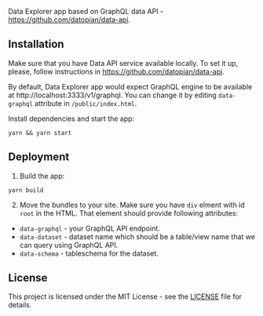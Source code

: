 Data Explorer app based on GraphQL data API - https://github.com/datopian/data-api.

## Installation

Make sure that you have Data API service available locally. To set it up, please, follow instructions in https://github.com/datopian/data-api.

By default, Data Explorer app would expect GraphQL engine to be available at http://localhost:3333/v1/graphql. You can change it by editing `data-graphql` attribute in `/public/index.html`.

Install dependencies and start the app:

```
yarn && yarn start
```

## Deployment

1. Build the app:

```
yarn build
```

2. Move the bundles to your site. Make sure you have `div` elment with id `root` in the HTML. That element should provide following attributes:

- `data-graphql` - your GraphQL API endpoint.
- `data-dataset` - dataset name which should be a table/view name that we can query using GraphQL API.
- `data-schema` - tableschema for the dataset.

## License

This project is licensed under the MIT License - see the [LICENSE](License) file for details.
